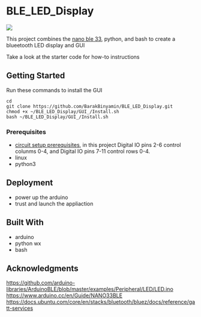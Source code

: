 
# BLE_LED_Display


[<img src=BLE_LED_Display.gif>](https://drive.google.com/file/d/1dxTI01UZD03h1vYZ8bcPw23mdWKPQFrs/view?usp=sharing) 


This project combines the [nano ble 33](https://www.amazon.com/Arduino-Nano-33-BLE-Sense/dp/B07WV5GF17/ref=sr_1_4?dchild=1&keywords=nano+ble+33&qid=1586111070&sr=8-4), python, and bash to create a blueetooth LED display and GUI

Take a look at the starter code for how-to instructions

## Getting Started

Run these commands to install the GUI
```
cd 
git clone https://github.com/BarakBinyamin/BLE_LED_Display.git  
chmod +x ~/BLE_LED_Display/GUI_/Install.sh
bash ~/BLE_LED_Display/GUI_/Install.sh
```

### Prerequisites

- [circuit setup prerequisites](https://github.com/BarakBinyamin/LED-Display/blob/master/README.md), in this project Digital IO pins 2-6 control colunms 0-4, and Digital IO pins 7-11 control rows 0-4.
- linux
- python3

## Deployment

- power up the arduino
- trust and launch the appliaction

## Built With
- arduino
- python wx
- bash 


## Acknowledgments

https://github.com/arduino-libraries/ArduinoBLE/blob/master/examples/Peripheral/LED/LED.ino  
https://www.arduino.cc/en/Guide/NANO33BLE  
https://docs.ubuntu.com/core/en/stacks/bluetooth/bluez/docs/reference/gatt-services


